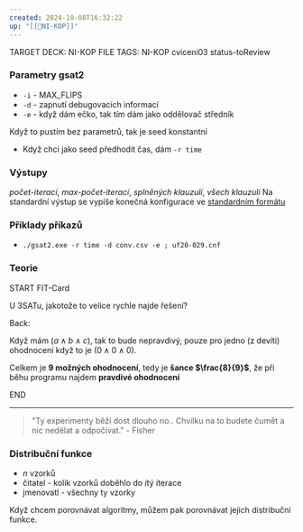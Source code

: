 ```yaml
---
created: 2024-10-08T16:32:22
up: "[[📖NI-KOP]]"
---
```


TARGET DECK: NI-KOP
FILE TAGS: NI-KOP cviceni03 status-toReview

### Parametry gsat2
- `-i` - MAX_FLIPS
- `-d` - zapnutí debugovacích informací
- `-e` - když dám ečko, tak tím dám jako oddělovač středník

Když to pustím bez parametrů, tak je seed konstantní
- Když chci jako seed předhodit čas, dám `-r time`

### Výstupy
_počet-iterací_, _max-počet-iterací_, _splněných klauzulí_, _všech klauzulí_
Na standardní výstup se vypíše konečná konfigurace ve [standardním formátu](https://courses.fit.cvut.cz/NI-KOP/download/files/doc/formats.html)


### Příklady příkazů
- `./gsat2.exe -r time -d conv.csv -e ; uf20-029.cnf`

### Teorie


START
FIT-Card

U 3SATu, jakotože to velice rychle najde řešení?

Back:

Když mám $(a \land b \land c)$, tak to bude nepravdivý, pouze pro jedno (z devíti) ohodnocení když to je $(0 \land 0 \land 0)$.

Celkem je **9 možných ohodnocení**, tedy je **šance $\frac{8}{9}$**,  že při běhu programu najdem **pravdivé ohodnocení**
<!--ID: 1729237386248-->
END

---

> "Ty experimenty běží dost dlouho no.. Chvilku na to budete čumět a nic nedělat a odpočívat." - Fisher

### Distribuční funkce
- $n$ vzorků
- čitatel - kolik vzorků doběhlo do $i$tý iterace
- jmenovatl - všechny ty vzorky

Když chcem porovnávat algoritmy, můžem pak porovnávat jejich distribuční funkce.
